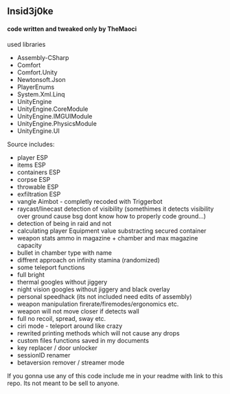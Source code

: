 ## Insid3j0ke
#### code written and tweaked only by TheMaoci

used libraries
- Assembly-CSharp
- Comfort
- Comfort.Unity
- Newtonsoft.Json
- PlayerEnums
- System.Xml.Linq
- UnityEngine
- UnityEngine.CoreModule
- UnityEngine.IMGUIModule
- UnityEngine.PhysicsModule
- UnityEngine.UI

Source includes:
- player ESP
- items ESP
- containers ESP
- corpse ESP
- throwable ESP
- exfiltration ESP
- vangle Aimbot - completly recoded with Triggerbot
- raycast/linecast detection of visibility (somethimes it detects visibility over ground cause bsg dont know how to properly code ground...)
- detection of being in raid and not
- calculating player Equipment value substracting secured container
- weapon stats ammo in magazine + chamber and max magazine capacity
- bullet in chamber type with name
- diffrent approach on infinity stamina (randomized)
- some teleport functions
- full bright
- thermal googles without jiggery
- night vision googles without jiggery and black overlay
- personal speedhack (its not included need edits of assembly)
- weapon manipulation firerate/firemodes/ergonomics etc.
- weapon will not move closer if detects wall
- full no recoil, spread, sway etc.
- ciri mode - teleport around like crazy
- rewrited printing methods which will not cause any drops
- custom files functions saved in my documents
- key replacer / door unlocker
- sessionID renamer
- betaversion remover / streamer mode


 If you gonna use any of this code include me in your readme with link to this repo. 
 Its not meant to be sell to anyone.
